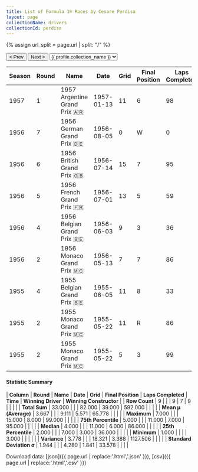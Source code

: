 ```yaml
---
title: List of Formula 1® Races by Cesare Perdisa
layout: page
collectionName: drivers
collectionId: perdisa
---
```


{% assign url_split = page.url | split: "/" %}
<div id="collection-navigation">
<button onclick="selector.options[selector.selectedIndex-1].value && (window.location = selector.options[selector.selectedIndex-1].value);">&lt; Prev</button>
<button onclick="selector.options[selector.selectedIndex+1].value && (window.location = selector.options[selector.selectedIndex+1].value);">Next &gt;</button>
<select id="selector" onchange="this.options[this.selectedIndex].value && (window.location = this.options[this.selectedIndex].value);">
  {% for collectionId in site.data[page.collectionName].refs %}
    {% if collectionId == page.collectionId %}
      {% assign selected = "selected" %}
    {% else %}
      {% assign selected = "" %}
    {% endif %}
    {% assign profile = site.data[page.collectionName][collectionId].profile %}
    <option value="/f1/{{ page.collectionName }}/{{ collectionId }}/{{ url_split[4] }}" {{ selected }}>{{ profile.collection_name }}</option>
  {% endfor %}
</select>
</div>

| Season | Round | Name | Date | Grid | Final Position | Laps Completed | Time | Winning Driver | Winning Constructor |
|--|--|--|--|--|--|--|--|--|--|
| 1957 | 1 | 1957 Argentine Grand Prix 🇦🇷 | 1957-01-13 | 11 | 6 | 98 |   | Juan Fangio 🇦🇷 | Maserati 🇮🇹 |
| 1956 | 7 | 1956 German Grand Prix 🇩🇪 | 1956-08-05 | 0 | W | 0 |   | Juan Fangio 🇦🇷 | Ferrari 🇮🇹 |
| 1956 | 6 | 1956 British Grand Prix 🇬🇧 | 1956-07-14 | 15 | 7 | 95 |   | Juan Fangio 🇦🇷 | Ferrari 🇮🇹 |
| 1956 | 5 | 1956 French Grand Prix 🇫🇷 | 1956-07-01 | 13 | 5 | 59 |   | Peter Collins 🇬🇧 | Ferrari 🇮🇹 |
| 1956 | 4 | 1956 Belgian Grand Prix 🇧🇪 | 1956-06-03 | 9 | 3 | 36 | +3:16.6 | Peter Collins 🇬🇧 | Ferrari 🇮🇹 |
| 1956 | 2 | 1956 Monaco Grand Prix 🇲🇨 | 1956-05-13 | 7 | 7 | 86 |   | Stirling Moss 🇬🇧 | Maserati 🇮🇹 |
| 1955 | 4 | 1955 Belgian Grand Prix 🇧🇪 | 1955-06-05 | 11 | 8 | 33 |   | Juan Fangio 🇦🇷 | Mercedes 🇩🇪 |
| 1955 | 2 | 1955 Monaco Grand Prix 🇲🇨 | 1955-05-22 | 11 | R | 86 |   | Maurice Trintignant 🇫🇷 | Ferrari 🇮🇹 |
| 1955 | 2 | 1955 Monaco Grand Prix 🇲🇨 | 1955-05-22 | 5 | 3 | 99 |   | Maurice Trintignant 🇫🇷 | Ferrari 🇮🇹 |

#### Statistic Summary

| **Column** | **Round** | **Name** | **Date** | **Grid** | **Final Position** | **Laps Completed** | **Time** | **Winning Driver** | **Winning Constructor** |
| **Row Count** | 9 |  |  | 9 | 7 | 9 |  |  |  |
| **Total Sum** | 33.000 |  |  | 82.000 | 39.000 | 592.000 |  |  |  |
| **Mean μ (Average)** | 3.667 |  |  | 9.111 | 5.571 | 65.778 |  |  |  |
| **Maximum** | 7.000 |  |  | 15.000 | 8.000 | 99.000 |  |  |  |
| **75th Percentile** | 5.000 |  |  | 11.000 | 7.000 | 95.000 |  |  |  |
| **Median** | 4.000 |  |  | 11.000 | 6.000 | 86.000 |  |  |  |
| **25th Percentile** | 2.000 |  |  | 7.000 | 3.000 | 36.000 |  |  |  |
| **Minimum** | 1.000 |  |  |  | 3.000 |  |  |  |  |
| **Variance** | 3.778 |  |  | 18.321 | 3.388 | 1127.506 |  |  |  |
| **Standard Deviation σ** | 1.944 |  |  | 4.280 | 1.841 | 33.578 |  |  |  |

Download data: [json]({{ page.url | replace:'.html','.json' }}), [csv]({{ page.url | replace:'.html','.csv' }})
